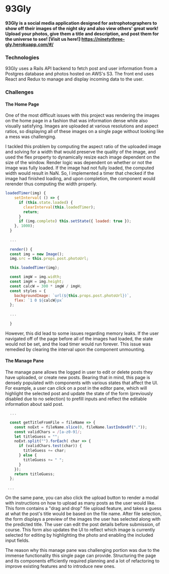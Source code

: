 # 93Gly

#### 93Gly is a social media application designed for astrophotographers to show off their images of the night sky and also view others' great work! Upload your photos, give them a title and description, and post them for the universe to see! [Visit us here!]:https://ninetythree-gly.herokuapp.com/#/

### Technologies

93Gly uses a Rails API backend to fetch post and user information from a Postgres database and photos hosted on AWS's S3.
The front end uses React and Redux to manage and display incoming data to the user.

### Challenges

#### The Home Page

One of the most difficult issues with this project was rendering the images on the home page in a fashion that was information dense while also visually satisfying. Images are uploaded at various resolutions and aspect ratios, so displaying all of these images on a single page without looking like a mess was challenging.

I tackled this problem by computing the aspect ratio of the uploaded image and solving for a width that would preserve the quality of the image, and used the flex property to dynamically resize each image dependent on the size of the window. Render logic was dependent on whether or not the image was fully loaded. If the image had not fully loaded, the computed width would result in NaN. So, I implemented a timer that checked if the image had finished loading, and upon completion, the component would rerender thus computing the width properly.
```javascript
loadedTimer(img) {
    setInterval( () => {
      if (this.state.loaded) {
        clearInterval(this.loadedTimer);
        return; 
      }
      if (img.complete) this.setState({ loaded: true });
    }, 1000);
  }
  
  ...
  
  render() {
  const img = new Image();
  img.src = this.props.post.photoUrl;

  this.loadedTimer(img);

  const imgW = img.width;
  const imgH = img.height; 
  const calcW = 300 * imgW / imgH;
  const styles = {
    backgroundImage: `url(${this.props.post.photoUrl})`,
    flex: `1 0 ${calcW}px`
  };
  
  ...
  
  }
```
However, this did lead to some issues regarding memory leaks. If the user navigated off of the page before all of the images had loaded, the state would not be set, and the load timer would run forever. This issue was remedied by clearing the interval upon the component unmounting.


#### The Manage Pane

The manage pane allows the logged in user to edit or delete posts they have uploaded, or create new posts. Bearing that in mind, this page is densely populated with components with various states that affect the UI. For example, a user can click on a post in the editor pane, which will highlight the selected post and update the state of the form (previously disabled due to no selection) to prefill inputs and reflect the editable information about said post.
```javascript
  ...

  const getTitleFromFile = fileName => {
    const noExt = fileName.slice(0, fileName.lastIndexOf("."));
    const validChars = /[a-z0-9]/;
    let titleGuess = "";
    noExt.split("").forEach( char => {
      if (validChars.test(char)) {
        titleGuess += char;
      } else {
        titleGuess += " ";
      }
    });
    return titleGuess;
  };
  
 ...
```
On the same pane, you can also click the upload button to render a modal with instructions on how to upload as many posts as the user would like. This form contains a "drag and drop" file upload feature, and takes a guess at what the post's title would be based on the file name. After file selection, the form displays a preview of the images the user has selected along with the predicted title. The user can edit the post details before submission, of course. This form also updates the UI to reflect which image is currently selected for editing by highlighting the photo and enabling the included input fields.

The reason why this manage pane was challenging portion was due to the immense functionality this single page can provide. Structuring the page and its components efficiently required planning and a lot of refactoring to improve existing features and to introduce new ones.
